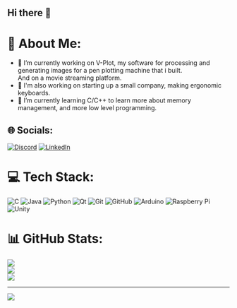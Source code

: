 ## Hi there 👋

# 💫 About Me:
- 🔭 I’m currently working on V-Plot, my software for processing and generating images for a pen plotting machine that i built.<br>
     And on a movie streaming platform.<br>
- 🔭 I'm also working on starting up a small company, making ergonomic keyboards.<br>
- 🌱 I’m currently learning C/C++ to learn more about memory management, and more low level programming.<br>


## 🌐 Socials:
[![Discord](https://img.shields.io/badge/Discord-%237289DA.svg?logo=discord&logoColor=white)](https://discord.gg/giji676) [![LinkedIn](https://img.shields.io/badge/LinkedIn-%230077B5.svg?logo=linkedin&logoColor=white)](https://linkedin.com/in/tengiz-khachidze-168358369/) 

# 💻 Tech Stack:
![C](https://img.shields.io/badge/c-%2300599C.svg?style=for-the-badge&logo=c&logoColor=white) ![Java](https://img.shields.io/badge/java-%23ED8B00.svg?style=for-the-badge&logo=openjdk&logoColor=white) ![Python](https://img.shields.io/badge/python-3670A0?style=for-the-badge&logo=python&logoColor=ffdd54) ![Qt](https://img.shields.io/badge/Qt-%23217346.svg?style=for-the-badge&logo=Qt&logoColor=white) ![Git](https://img.shields.io/badge/git-%23F05033.svg?style=for-the-badge&logo=git&logoColor=white) ![GitHub](https://img.shields.io/badge/github-%23121011.svg?style=for-the-badge&logo=github&logoColor=white) ![Arduino](https://img.shields.io/badge/-Arduino-00979D?style=for-the-badge&logo=Arduino&logoColor=white) ![Raspberry Pi](https://img.shields.io/badge/-Raspberry_Pi-C51A4A?style=for-the-badge&logo=Raspberry-Pi) ![Unity](https://img.shields.io/badge/unity-%23000000.svg?style=for-the-badge&logo=unity&logoColor=white)
# 📊 GitHub Stats:
![](https://github-readme-stats.vercel.app/api?username=giji676&theme=dark&hide_border=false&include_all_commits=true&count_private=true)<br/>
![](https://nirzak-streak-stats.vercel.app/?user=giji676&theme=dark&hide_border=false)<br/>
![](https://github-readme-stats.vercel.app/api/top-langs/?username=giji676&theme=dark&hide_border=false&include_all_commits=true&count_private=true&layout=compact)

---
[![](https://visitcount.itsvg.in/api?id=giji676&icon=0&color=0)](https://visitcount.itsvg.in)

<!-- Proudly created with GPRM ( https://gprm.itsvg.in ) -->
